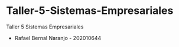 # Taller-5-Sistemas-Empresariales
Taller 5 Sistemas Empresariales
- Rafael Bernal Naranjo - 202010644
